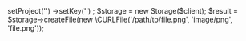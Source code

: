 <?php

use Appwrite\Client;
use Appwrite\Services\Storage;

$client = new Client();

$client
    ->setProject('')
    ->setKey('')
;

$storage = new Storage($client);

$result = $storage->createFile(new \CURLFile('/path/to/file.png', 'image/png', 'file.png'));